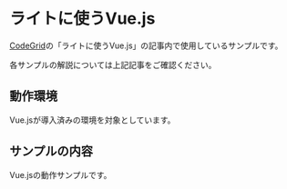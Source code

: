 # ライトに使うVue.js

[CodeGrid](http://www.codegrid.net/)の「ライトに使うVue.js」の記事内で使用しているサンプルです。

各サンプルの解説については上記記事をご確認ください。


## 動作環境

Vue.jsが導入済みの環境を対象としています。


## サンプルの内容

Vue.jsの動作サンプルです。

